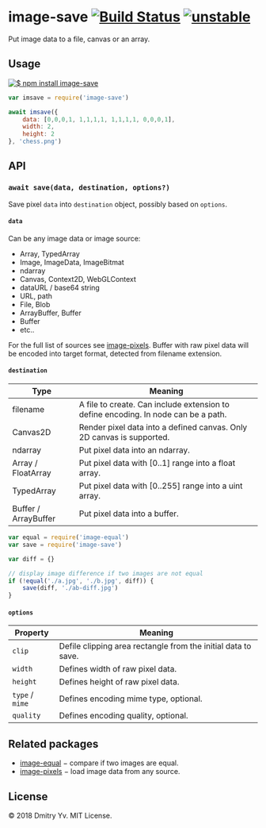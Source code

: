 # image-save [![Build Status](https://travis-ci.org/dy/image-save.svg?branch=master)](https://travis-ci.org/dy/image-save) [![unstable](https://img.shields.io/badge/stability-unstable-green.svg)](http://github.com/badges/stability-badges)

Put image data to a file, canvas or an array.

## Usage

[![$ npm install image-save](http://nodei.co/npm/image-save.png?mini=true)](http://npmjs.org/package/image-save)

```js
var imsave = require('image-save')

await imsave({
	data: [0,0,0,1, 1,1,1,1, 1,1,1,1, 0,0,0,1],
	width: 2,
	height: 2
}, 'chess.png')
```

## API

### `await save(data, destination, options?)`

Save pixel `data` into `destination` object, possibly based on `options`.

#### `data`

Can be any image data or image source:

* Array, TypedArray
* Image, ImageData, ImageBitmat
* ndarray
* Canvas, Context2D, WebGLContext
* dataURL / base64 string
* URL, path
* File, Blob
* ArrayBuffer, Buffer
* Buffer
* etc..

For the full list of sources see [image-pixels](https://ghub.io/image-pixels).
Buffer with raw pixel data will be encoded into target format, detected from filename extension.

#### `destination`

Type | Meaning
---|---
filename | A file to create. Can include extension to define encoding. In node can be a path.
Canvas2D | Render pixel data into a defined canvas. Only 2D canvas is supported.
ndarray | Put pixel data into an ndarray.
Array / FloatArray | Put pixel data with [0..1] range into a float array.
TypedArray | Put pixel data with [0..255] range into a uint array.
Buffer / ArrayBuffer | Put pixel data into a buffer.

```js
var equal = require('image-equal')
var save = require('image-save')

var diff = {}

// display image difference if two images are not equal
if (!equal('./a.jpg', './b.jpg', diff)) {
	save(diff, './ab-diff.jpg')
}
```

#### `options`

Property | Meaning
---|---
`clip` | Defile clipping area rectangle from the initial data to save.
`width` | Defines width of raw pixel data.
`height` | Defines height of raw pixel data.
`type` / `mime` | Defines encoding mime type, optional.
`quality` | Defines encoding quality, optional.


## Related packages

* [image-equal](https://ghub.io/image-equal) − compare if two images are equal.
* [image-pixels](https://ghub.io/image-pixels) − load image data from any source.

## License

© 2018 Dmitry Yv. MIT License.
